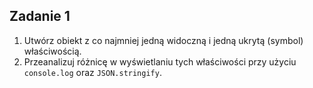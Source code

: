 ## Zadanie 1

1. Utwórz obiekt z co najmniej jedną widoczną i jedną ukrytą (symbol) właściwością.
2. Przeanalizuj różnicę w wyświetlaniu tych właściwości przy użyciu `console.log` oraz `JSON.stringify`.
